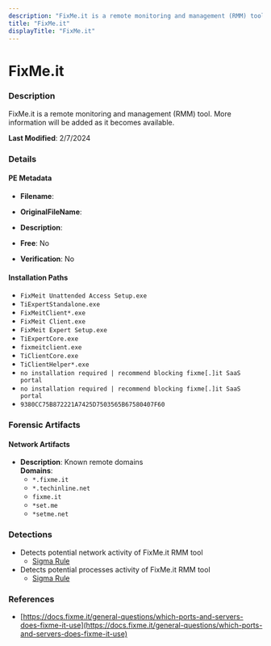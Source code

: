 ```yaml
---
description: "FixMe.it is a remote monitoring and management (RMM) tool. More information will be added as it becomes available."
title: "FixMe.it"
displayTitle: "FixMe.it"
---
```




# FixMe.it


### Description

FixMe.it is a remote monitoring and management (RMM) tool. More information will be added as it becomes available.



**Last Modified**: 2/7/2024

### Details


#### PE Metadata
- **Filename**: 
- **OriginalFileName**: 
- **Description**: 


- **Free**: No

- **Verification**: No




#### Installation Paths
- `FixMeit Unattended Access Setup.exe`
- `TiExpertStandalone.exe`
- `FixMeitClient*.exe`
- `FixMeit Client.exe`
- `FixMeit Expert Setup.exe`
- `TiExpertCore.exe`
- `fixmeitclient.exe`
- `TiClientCore.exe`
- `TiClientHelper*.exe`
- `no installation required | recommend blocking fixme[.]it SaaS portal`
- `no installation required | recommend blocking fixme[.]it SaaS portal`
- `9380CC75B872221A7425D7503565B67580407F60`

### Forensic Artifacts




#### Network Artifacts
- **Description**: Known remote domains
<br/>**Domains**:
    - `*.fixme.it`
    - `*.techinline.net`
    - `fixme.it`
    - `*set.me`
    - `*setme.net`


### Detections
- Detects potential network activity of FixMe.it RMM tool
  - [Sigma Rule](https://github.com/magicsword-io/LOLRMM/blob/main/detections/sigma/fixme.it_network_sigma.yml)
- Detects potential processes activity of FixMe.it RMM tool
  - [Sigma Rule](https://github.com/magicsword-io/LOLRMM/blob/main/detections/sigma/fixme.it_processes_sigma.yml)

### References
- [https://docs.fixme.it/general-questions/which-ports-and-servers-does-fixme-it-use](https://docs.fixme.it/general-questions/which-ports-and-servers-does-fixme-it-use)


